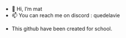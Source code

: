 - 👋 Hi, I’m mat
- 📫 You can reach me on discord : quedelavie

<!---
xDraawwScript/xDraawwScript is a ✨ special ✨ repository because its `README.md` (this file) appears on your GitHub profile.
You can click the Preview link to take a look at your changes.
--->
- This github have been created for school.
